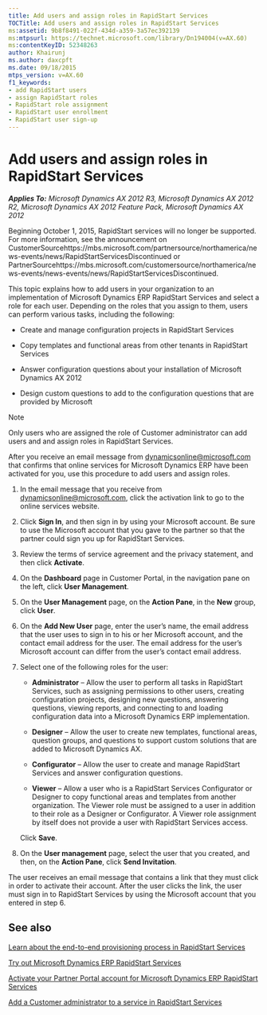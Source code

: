 ```yaml
---
title: Add users and assign roles in RapidStart Services
TOCTitle: Add users and assign roles in RapidStart Services
ms:assetid: 9b8f8491-022f-434d-a359-3a57ec392139
ms:mtpsurl: https://technet.microsoft.com/library/Dn194004(v=AX.60)
ms:contentKeyID: 52348263
author: Khairunj
ms.author: daxcpft
ms.date: 09/18/2015
mtps_version: v=AX.60
f1_keywords:
- add RapidStart users
- assign RapidStart roles
- RapidStart role assignment
- RapidStart user enrollment
- RapidStart user sign-up
---
```


# Add users and assign roles in RapidStart Services 


_**Applies To:** Microsoft Dynamics AX 2012 R3, Microsoft Dynamics AX 2012 R2, Microsoft Dynamics AX 2012 Feature Pack, Microsoft Dynamics AX 2012_

Beginning October 1, 2015, RapidStart services will no longer be supported. For more information, see the announcement on CustomerSourcehttps://mbs.microsoft.com/partnersource/northamerica/news-events/news/RapidStartServicesDiscontinued or PartnerSourcehttps://mbs.microsoft.com/customersource/northamerica/news-events/news-events/news/RapidStartServicesDiscontinued.

This topic explains how to add users in your organization to an implementation of Microsoft Dynamics ERP RapidStart Services and select a role for each user. Depending on the roles that you assign to them, users can perform various tasks, including the following:

  - Create and manage configuration projects in RapidStart Services

  - Copy templates and functional areas from other tenants in RapidStart Services

  - Answer configuration questions about your installation of Microsoft Dynamics AX 2012

  - Design custom questions to add to the configuration questions that are provided by Microsoft


> [!NOTE]
> <P>Only users who are assigned the role of Customer administrator can add users and and assign roles in RapidStart Services.</P>



After you receive an email message from dynamicsonline@microsoft.com that confirms that online services for Microsoft Dynamics ERP have been activated for you, use this procedure to add users and assign roles.

1.  In the email message that you receive from dynamicsonline@microsoft.com, click the activation link to go to the online services website.

2.  Click **Sign In**, and then sign in by using your Microsoft account. Be sure to use the Microsoft account that you gave to the partner so that the partner could sign you up for RapidStart Services.

3.  Review the terms of service agreement and the privacy statement, and then click **Activate**.

4.  On the **Dashboard** page in Customer Portal, in the navigation pane on the left, click **User Management**.

5.  On the **User Management** page, on the **Action Pane**, in the **New** group, click **User**.

6.  On the **Add New User** page, enter the user’s name, the email address that the user uses to sign in to his or her Microsoft account, and the contact email address for the user. The email address for the user’s Microsoft account can differ from the user’s contact email address.

7.  Select one of the following roles for the user:
    
      - **Administrator** – Allow the user to perform all tasks in RapidStart Services, such as assigning permissions to other users, creating configuration projects, designing new questions, answering questions, viewing reports, and connecting to and loading configuration data into a Microsoft Dynamics ERP implementation.
    
      - **Designer** – Allow the user to create new templates, functional areas, question groups, and questions to support custom solutions that are added to Microsoft Dynamics AX.
    
      - **Configurator** – Allow the user to create and manage RapidStart Services and answer configuration questions.
    
      - **Viewer** – Allow a user who is a RapidStart Services Configurator or Designer to copy functional areas and templates from another organization. The Viewer role must be assigned to a user in addition to their role as a Designer or Configurator. A Viewer role assignment by itself does not provide a user with RapidStart Services access.
    
    Click **Save**.

8.  On the **User management** page, select the user that you created, and then, on the **Action Pane**, click **Send Invitation**.

The user receives an email message that contains a link that they must click in order to activate their account. After the user clicks the link, the user must sign in to RapidStart Services by using the Microsoft account that you entered in step 6.

## See also

[Learn about the end-to-end provisioning process in RapidStart Services](learn-about-the-end-to-end-provisioning-process-in-rapidstart-services.md)

[Try out Microsoft Dynamics ERP RapidStart Services](try-out-microsoft-dynamics-erp-rapidstart-services.md)

[Activate your Partner Portal account for Microsoft Dynamics ERP RapidStart Services](activate-your-partner-portal-account-for-microsoft-dynamics-erp-rapidstart-services.md)

[Add a Customer administrator to a service in RapidStart Services](add-a-customer-administrator-to-a-service-in-rapidstart-services.md)

  


